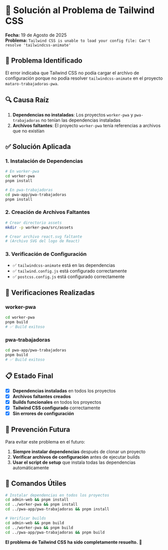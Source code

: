 # 🔧 Solución al Problema de Tailwind CSS

**Fecha:** 19 de Agosto de 2025  
**Problema:** `Tailwind CSS is unable to load your config file: Can't resolve 'tailwindcss-animate'`

## 🐛 **Problema Identificado**

El error indicaba que Tailwind CSS no podía cargar el archivo de configuración porque no podía resolver `tailwindcss-animate` en el proyecto `mataro-trabajadoras-pwa`.

## 🔍 **Causa Raíz**

1. **Dependencias no instaladas**: Los proyectos `worker-pwa` y `pwa-trabajadoras` no tenían las dependencias instaladas
2. **Archivos faltantes**: El proyecto `worker-pwa` tenía referencias a archivos que no existían

## ✅ **Solución Aplicada**

### 1. **Instalación de Dependencias**

```bash
# En worker-pwa
cd worker-pwa
pnpm install

# En pwa-trabajadoras
cd pwa-app/pwa-trabajadoras
pnpm install
```

### 2. **Creación de Archivos Faltantes**

```bash
# Crear directorio assets
mkdir -p worker-pwa/src/assets

# Crear archivo react.svg faltante
# (Archivo SVG del logo de React)
```

### 3. **Verificación de Configuración**

- ✅ `tailwindcss-animate` está en las dependencias
- ✅ `tailwind.config.js` está configurado correctamente
- ✅ `postcss.config.js` está configurado correctamente

## 🧪 **Verificaciones Realizadas**

### **worker-pwa**
```bash
cd worker-pwa
pnpm build
# ✅ Build exitoso
```

### **pwa-trabajadoras**
```bash
cd pwa-app/pwa-trabajadoras
pnpm build
# ✅ Build exitoso
```

## 📋 **Estado Final**

- [x] **Dependencias instaladas** en todos los proyectos
- [x] **Archivos faltantes creados**
- [x] **Builds funcionales** en todos los proyectos
- [x] **Tailwind CSS configurado** correctamente
- [x] **Sin errores de configuración**

## 🎯 **Prevención Futura**

Para evitar este problema en el futuro:

1. **Siempre instalar dependencias** después de clonar un proyecto
2. **Verificar archivos de configuración** antes de ejecutar builds
3. **Usar el script de setup** que instala todas las dependencias automáticamente

## 🔧 **Comandos Útiles**

```bash
# Instalar dependencias en todos los proyectos
cd admin-web && pnpm install
cd ../worker-pwa && pnpm install
cd ../pwa-app/pwa-trabajadoras && pnpm install

# Verificar builds
cd admin-web && pnpm build
cd ../worker-pwa && pnpm build
cd ../pwa-app/pwa-trabajadoras && pnpm build
```

**El problema de Tailwind CSS ha sido completamente resuelto.** 🎉
